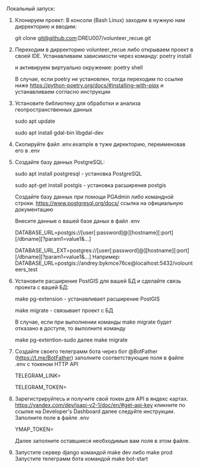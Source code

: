 Локальный запуск:
1. Клонируем проект:
   В консоли (Bash Linux) заходим в нужную нам дирректорию и вводим:
   
   git clone git@github.com:DREU007/volunteer_recue.git

2. Переходим в дирректорию volunteer_recue либо открываем проект в своей IDE.
   Устанавливаем зависимости через команду:
   poetry install

   и активируем виртуально окружение:
   poetry shell 
   
   В случае, если poetry не установлен, тогда переходим по ссылке ниже
   https://python-poetry.org/docs/#installing-with-pipx
   и устанавливаем согласно инструкции
   
3. Установите библиотеку для обработки и анализа геопространственных данных 

   sudo apt update

   sudo apt install gdal-bin libgdal-dev

3. Скопируйте файл .env.example в туже директорию, переименовав его в .env

4. Создайте базу данных PostgreSQL:

   sudo apt install postgresql  - установка  PostgreSQL

   sudo apt-get install postgis  -  установка расширения postgis
   
   Создайте базу данных при помощи PGAdmin либо командной строки. 
   https://www.postgresql.org/docs/   ссылка на официальную документацию
   
   Внесите данные о вашей базе даных в файл .env

   DATABASE_URL=postgis://[user[:password]@][hostname][:port][/dbname][?param1=value1&...]

   DATABASE_URL_EXT=postgres://[user[:password]@][hostname][:port][/dbname][?param1=value1&...]
   Например: DATABASE_URL=postgis://andrey:bykmce76ce@localhost:5432/volounteers_test
   
5. Установите расширение PostGIS для вашей БД и сделайте связь проекта с вашей БД:

   make pg-extension   - устанавливает расширение PostGIS

   make migrate        - связывает проект с БД
   
   В случае, если при выполнении команды make migrate будет отказано в доступе, то выполните команду 

   make pg-extention-sudo     далее
   make migrate
   
6. Создайте своего телеграмм бота через бот @BotFather (https://t.me/BotFather)
   заполните соответствующие поля в файле .env с токеном HTTP API 

   TELEGRAM_LINK=

   TELEGRAM_TOKEN=  
   
7. Зарегистрируйтесь и получите свой токен для API в яндекс картах.
   https://yandex.com/dev/jsapi-v2-1/doc/en/#get-api-key кликните по ссылке на  Developer's Dashboard
   далее следуйте инструкции.
   Заполните поле в файле  .env

   YMAP_TOKEN=

   Далее заполните оставшиеся необходимые вам поля в этом файле.
   
8. Запустите сервер django командой make dev либо make prod
   Запустите телеграмм бота командой make bot-start